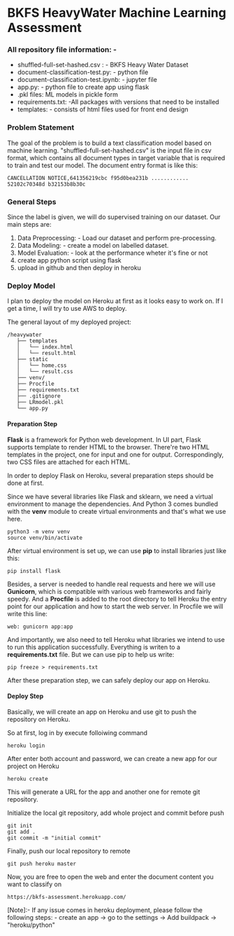 # BKFS HeavyWater Machine Learning Assessment

### All repository file information: -
* shuffled-full-set-hashed.csv : - BKFS Heavy Water Dataset
* document-classification-test.py: - python file
* document-classification-test.ipynb: - jupyter file
* app.py: - python file to create app using flask
* .pkl files: ML models in pickle form
* requirements.txt: -All packages with versions that need to be installed
* templates: - consists of html files used for front end design

### Problem Statement

The goal of the problem is to build a text classification model based on machine learning. "shuffled-full-set-hashed.csv" is the input file in csv format, which contains all document types in target variable that is required to train and test our model. The document entry format is like this:

```
CANCELLATION NOTICE,641356219cbc f95d0bea231b ............ 52102c70348d b32153b8b30c
```

### General Steps

Since the label is given, we will do supervised training on our dataset. Our main steps are:
1. Data Preprocessing: - Load our dataset and perform pre-processing. 
2. Data  Modeling: - create a model on labelled dataset.
3. Model Evaluation: - look at the performance wheter it's fine or not
4. create app python script using flask
5. upload in github and then deploy in heroku


### Deploy Model

I plan to deploy the model on Heroku at first as it looks easy to work on. If I get a time, I will try to use AWS to deploy.

The general layout of my deployed project:
```
/heavywater
   ├── templates
   │   └── index.html
   │   └── result.html
   ├── static
   │   └── home.css
   │   └── result.css
   ├── venv/
   ├── Procfile
   ├── requirements.txt
   ├── .gitignore
   ├── LRmodel.pkl
   └── app.py
```

#### Preparation Step

**Flask** is a framework for Python web development. In UI part, Flask supports template to render HTML to the browser. There're two HTML templates in the project, one for input and one for output. Correspondingly, two CSS files are attached for each HTML.

In order to deploy Flask on Heroku, several preparation steps should be done at first.

Since we have several libraries like Flask and sklearn, we need a virtual environment to manage the dependencies. And Python 3 comes bundled with the **venv** module to create virtual environments and that's what we use here.
```
python3 -m venv venv
source venv/bin/activate
```

After virtual environment is set up, we can use **pip** to install libraries just like this:
```
pip install flask
```

Besides, a server is needed to handle real requests and here we will use **Gunicorn**, which is compatible with various web frameworks and fairly speedy. And a **Procfile** is added to the root directory to tell Heroku the entry point for our application and how to start the web server. In Procfile we will write this line:
```
web: gunicorn app:app
```

And importantly, we also need to tell Heroku what libraries we intend to use to run this application successfully. Everything is writen to a **requirements.txt** file. But we can use pip to help us write:
```
pip freeze > requirements.txt
```

After these preparation step, we can safely deploy our app on Heroku.



#### Deploy Step

Basically, we will create an app on Heroku and use git to push the repository on Heroku.

So at first, log in by execute folloiwing command
```
heroku login
```

After enter both account and password, we can create a new app for our project on Heroku
```
heroku create
```
This will generate a URL for the app and another one for remote git repository.

Initialize the local git repository, add whole project and commit before push
```
git init
git add .
git commit -m "initial commit"
```

Finally, push our local repository to remote
```
git push heroku master
```

Now, you are free to open the web and enter the document content you want to classify on
```
https://bkfs-assessment.herokuapp.com/
```

[Note]:- If any issue comes in heroku deployment, please follow the following steps: -
create an app -> go to the settings -> Add buildpack -> "heroku/python"
